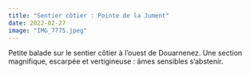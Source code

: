 ```yaml
---
title: "Sentier côtier : Pointe de la Jument"
date: 2022-02-27
image: "IMG_7775.jpeg"
---
```


Petite balade sur le sentier côtier à l’ouest de Douarnenez. Une section magnifique, escarpée et vertigineuse : âmes sensibles s’abstenir. 
